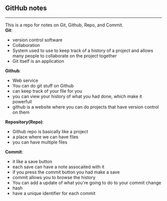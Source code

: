 ## GitHub notes  
---
This is a repo for notes on Git, Github, Repo, and Commit.  
 **Git**:   
* version control software
* Collaboration
* System used to use to keep track of a history of a project and allows many people  to collaborate  on the project together
* Git itself is an application
    
**Github**:  
* Web service   
* You can do git stuff on Github  
* can keep track of your file for you
* you can view your history of what you had done, which make it powerfull
* github is a website where you can do projects that have version control on them
  
**Repository(Repo)**:    
* Github repo is basically like a project
* a place where we can have files
* you can have multiple files  
   
**Commit**:
* it like a save button
* each save can have a note assocaited with it
* if you press the commit button you had make a save
* commit allows you to browse the history
* You can add a update of what you're going to do to your commit change
*  hash
* have a unique identifier for each commit
